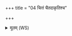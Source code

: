 +++
title = "04 चित्तं चैतदाकृतिश्च"

+++
<details><summary>मूलम् (WS)</summary>

चित्तं चैतदाकृतिश्च येन देवा विषेहिरे ।  
एतत् सत्यस्य श्रद्धव्य ऋषयः सप्त जुह्वति ॥ ७ ॥
</details>
